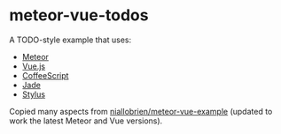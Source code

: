 meteor-vue-todos
================

A TODO-style example that uses:

-	[Meteor](http://meteor.com)
-	[Vue.js](http://vuejs.org)
-	[CoffeeScript](http://coffeescript.org)
-	[Jade](http://jade-lang.com)
-	[Stylus](http://stylus-lang.com)

Copied many aspects from [niallobrien/meteor-vue-example](https://github.com/niallobrien/meteor-vue-example) (updated to work the latest Meteor and Vue versions).
